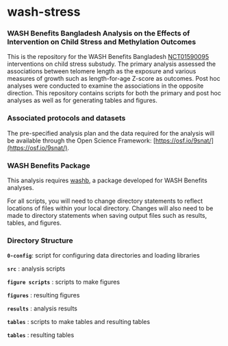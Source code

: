 # wash-stress

### WASH Benefits Bangladesh Analysis on the Effects of Intervention on Child Stress and Methylation Outcomes

This is the repository for the WASH Benefits Bangladesh [NCT01590095](#https://clinicaltrials.gov/ct2/show/NCT01590095) interventions on child stress substudy. The primary analysis assessed the associations between telomere length as the exposure and various measures of growth such as length-for-age Z-score as outcomes. Post hoc analyses were conducted to examine the associations in the opposite direction. This repository contains scripts for both the primary and post hoc analyses as well as for generating tables and figures.

### Associated protocols and datasets
The pre-specified analysis plan and the data required for the analysis will be available through the Open Science Framework: [https://osf.io/9snat/](https://osf.io/9snat/).

### WASH Benefits Package
This analysis requires [washb](https://github.com/ben-arnold/washb), a package developed for WASH Benefits analyses. 

For all scripts, you will need to change directory statements to reflect locations of files within your local directory. Changes will also need to be made to directory statements when saving output files such as results, tables, and figures.

### Directory Structure

**`0-config`**: script for configuring data directories and loading libraries

**`src`** : analysis scripts

**`figure scripts`** : scripts to make figures

**`figures`** : resulting figures

**`results`** : analysis results

**`tables`** : scripts to make tables and resulting tables

**`tables`** : resulting tables




